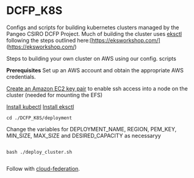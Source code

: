 # DCFP_K8S
Configs and scripts for building kubernetes clusters managed by the Pangeo CSIRO DCFP Project. Much of building the cluster uses [eksctl](https://github.com/weaveworks/eksctl) following the steps outlined here:[https://eksworkshop.com/] (https://eksworkshop.com/)

Steps to building your own cluster on AWS using our config. scripts


**Prerequisites**
Set up an AWS account and obtain the appropriate AWS credentials. 

[Create an Amazon EC2 key pair](https://docs.aws.amazon.com/AWSEC2/latest/UserGuide/ec2-key-pairs.html#having-ec2-create-your-key-pair) to enable ssh access into a node on the cluster (needed for mounting the EFS)

[Install kubectl](https://eksworkshop.com/prerequisites/k8stools/) 
[Install eksctl](https://eksworkshop.com/eksctl/prerequisites/)  
 

```
cd ./DCFP_K8S/deployment

```
Change the variables for DEPLOYMENT_NAME, REGION, PEM_KEY, MIN_SIZE, MAX_SIZE and DESIRED_CAPACITY as necessaryy

```

bash ./deploy_cluster.sh
 
```
 
Follow with [cloud-federation](https://github.com/pangeo-data/pangeo-cloud-federation). 
